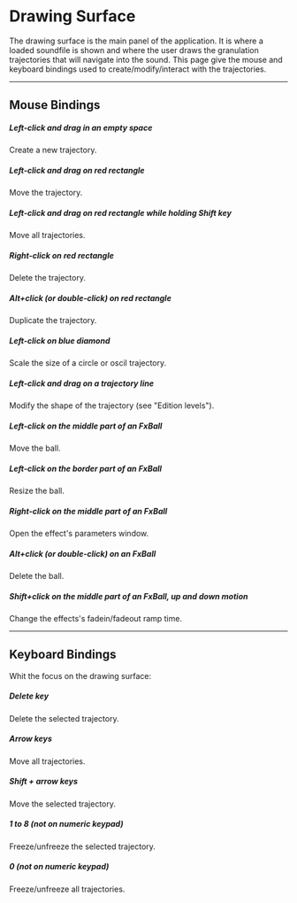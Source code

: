 Drawing Surface
===============

The drawing surface is the main panel of the application. It is where a 
loaded soundfile is shown and where the user draws the granulation trajectories
that will navigate into the sound. This page give the mouse and keyboard
bindings used to create/modify/interact with the trajectories.

______________________________________________________________________________

Mouse Bindings
--------------

##### Left-click and drag in an empty space #####

Create a new trajectory.

##### Left-click and drag on red rectangle #####

Move the trajectory.

##### Left-click and drag on red rectangle while holding Shift key #####

Move all trajectories.

##### Right-click on red rectangle #####

Delete the trajectory.

##### Alt+click (or double-click) on red rectangle #####

Duplicate the trajectory.

##### Left-click on blue diamond #####

Scale the size of a circle or oscil trajectory.

##### Left-click and drag on a trajectory line #####

Modify the shape of the trajectory (see "Edition levels").

##### Left-click on the middle part of an FxBall #####

Move the ball.

##### Left-click on the border part of an FxBall #####

Resize the ball.

##### Right-click on the middle part of an FxBall #####

Open the effect's parameters window.

##### Alt+click (or double-click) on an FxBall #####

Delete the ball.

##### Shift+click on the middle part of an FxBall, up and down motion #####

Change the effects's fadein/fadeout ramp time.

______________________________________________________________________________

Keyboard Bindings
-----------------

Whit the focus on the drawing surface:

##### Delete key #####

Delete the selected trajectory.

##### Arrow keys #####

Move all trajectories.

##### Shift + arrow keys #####

Move the selected trajectory.

##### 1 to 8 (not on numeric keypad) #####

Freeze/unfreeze the selected trajectory.

##### 0 (not on numeric keypad) #####

Freeze/unfreeze all trajectories.
